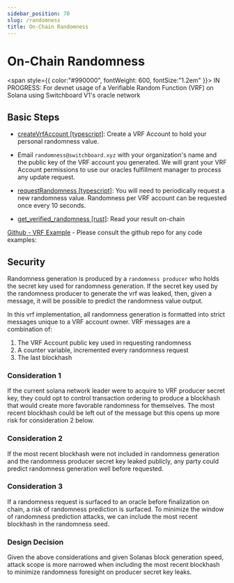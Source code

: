 ```yaml
---
sidebar_position: 70
slug: /randomness
title: On-Chain Randomness
---
```


# On-Chain Randomness

<span
style={{
        color:"#990000",
        fontWeight: 600,
        fontSize:"1.2em"
    }}>
IN PROGRESS: </span> For devnet usage of a Verifiable Random Function (VRF) on Solana using Switchboard V1's oracle network

## Basic Steps

- [createVrfAccount [typescript]](https://switchboard-xyz.github.io/switchboard-api/modules.html#createvrfaccount): Create a VRF Account to hold your personal randomness value.

- Email `randomness@switchboard.xyz` with your organization's name and the public key of the VRF account you generated. We will grant your VRF Account permissions to use our oracles fulfillment manager to process any update request.

- [requestRandomness [typescript]](https://switchboard-xyz.github.io/switchboard-api/modules.html#requestrandomness): You will need to periodically request a new randomness value. Randomness per VRF account can be requested once every 10 seconds.

- [get_verified_randomness [rust]](https://docs.rs/switchboard-program/0.1.52/switchboard_program/struct.VrfAccount.html#method.get_verified_randomness): Read your result on-chain

[Github - VRF Example](https://github.com/switchboard-xyz/vrf_req_example) - Please consult the github repo for any code examples:

## Security

Randomness generation is produced by a `randomness producer` who holds the secret key used for randomness generation. If the secret key used by the randomness producer to generate the vrf was leaked, then, given a message, it will be possible to predict the randomness value output.

In this vrf implementation, all randomness generation is formatted into strict messages unique to a VRF account owner. VRF messages are a combination of:

1. The VRF Account public key used in requesting randomness
2. A counter variable, incremented every randomness request
3. The last blockhash

### Consideration 1

If the current solana network leader were to acquire to VRF producer secret key, they could opt to control transaction ordering to produce a blockhash that would create more favorable randomness for themselves. The most recent blockhash could be left out of the message but this opens up more risk for consideration 2 below.

### Consideration 2

If the most recent blockhash were not included in randomness generation and the randomness producer secret key leaked publicly, any party could predict randomness generation well before requested.

### Consideration 3

If a randomness request is surfaced to an oracle before finalization on chain, a risk of randomness prediction is surfaced. To minimize the window of randomness prediction attacks, we can include the most recent blockhash in the randomness seed.

### Design Decision

Given the above considerations and given Solanas block generation speed, attack scope is more narrowed when including the most recent blockhash to minimize randomness foresight on producer secret key leaks.
